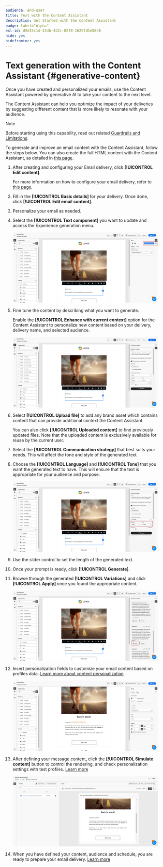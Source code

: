 ```yaml
---
audience: end-user
title: Text with the Content Assistant
description: Get Started with the Content Assistant
badge: label="Alpha"
exl-id: d9d35c1d-13db-4d2c-82f8-1629fd1e5848
hide: yes
hidefromtoc: yes
---
```

# Text generation with the Content Assistant {#generative-content}

Once you have created and personalized your emails, use the Content Assistant powered by generative AI to take your content to the next level.

The Content Assistant can help you optimize the impact of your deliveries by suggesting different content that is more likely to resonate with your audience.

>[!NOTE]
>
>Before starting using this capability, read out related [Guardrails and Limitations](generative-gs.md#guardrails-and-limitations).

To generate and improve an email content with the Content Assistant, follow the steps below. You can also create the full HTML content with the Content Assistant, as detailed in [this page](generative-email.md).

1. After creating and configuring your Email delivery, click **[!UICONTROL Edit content]**.

    For more information on how to configure your email delivery, refer to [this page](../content/create-email-content.md).

1. Fill in the **[!UICONTROL Basic details]** for your delivery. Once done, click **[!UICONTROL Edit email content]**.

1. Personalize your email as needed.

1. Select the **[!UICONTROL Text component]** you want to update and access the Experience generation menu.

    ![](assets/text-genai-1.png)

1. Fine tune the content by describing what you want to generate. 
    
    Enable the **[!UICONTROL Enhance with current context]** option for the Content Assistant to personalize new content based on your delivery, delivery name, and selected audience.

    ![](assets/text-genai-3.png)

1. Select **[!UICONTROL Upload file]** to add any brand asset which contains content that can provide additional context the Content Assistant.  

    You can also click **[!UICONTROL Uploaded content]** to find previously updated files. Note that the uploaded content is exclusively available for reuse by the current user.

1. Select the **[!UICONTROL Communication strategy]** that best suits your needs. This will affect the tone and style of the generated text.

1. Choose the **[!UICONTROL Language]** and **[!UICONTROL Tone]** that you want the generated text to have. This will ensure that the text is appropriate for your audience and purpose.

    ![](assets/text-genai-4.png)  

1. Use the slider control to set the length of the generated text.

1. Once your prompt is ready, click **[!UICONTROL Generate]**.

1. Browse through the generated **[!UICONTROL Variations]** and click **[!UICONTROL Apply]** once you found the appropriate content.

    ![](assets/text-genai-5.png)  

1. Insert personalization fields to customize your email content based on profiles data. [Learn more about content personalization](../personalization/personalize.md)

    ![](assets/text-genai-6.png)  

1. After defining your message content, click the **[!UICONTROL Simulate content]** button to control the rendering, and check personalization settings with test profiles. [Learn more](../preview-test/preview-content.md)

    ![](assets/text-genai-7.png)

1. When you have defined your content, audience and schedule, you are ready to prepare your email delivery. [Learn more](../monitor/prepare-send.md)
